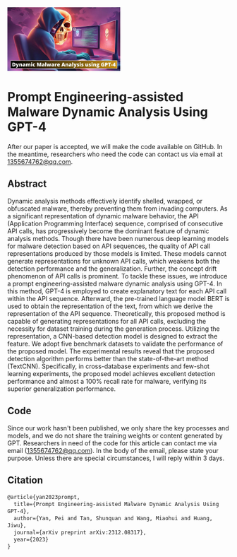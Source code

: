 <img src="Theme.jpg" alt="Theme" style="zoom: 25%;" />

# Prompt Engineering-assisted Malware Dynamic Analysis Using GPT-4

After our paper is accepted, we will make the code available on GitHub. In the meantime, researchers who need the code can contact us via email at 1355674762@qq.com.

## Abstract
Dynamic analysis methods effectively identify shelled, wrapped, or obfuscated malware, thereby preventing them from invading computers. As a significant representation of dynamic malware behavior, the API (Application Programming Interface) sequence, comprised of consecutive API calls, has progressively become the dominant feature of dynamic analysis methods. Though there have been numerous deep learning models for malware detection based on API sequences, the quality of API call representations produced by those models is limited. These models cannot generate representations for unknown API calls, which weakens both the detection performance and the generalization. Further, the concept drift phenomenon of API calls is prominent. To tackle these issues, we introduce a prompt engineering-assisted malware dynamic analysis using GPT-4. In this method, GPT-4 is employed to create explanatory text for each API call within the API sequence. Afterward, the pre-trained language model BERT is used to obtain the representation of the text, from which we derive the representation of the API sequence. Theoretically, this proposed method is capable of generating representations for all API calls, excluding the necessity for dataset training during the generation process. Utilizing the representation, a CNN-based detection model is designed to extract the feature. We adopt five benchmark datasets to validate the performance of the proposed model. The experimental results reveal that the proposed detection algorithm performs better than the state-of-the-art method (TextCNN). Specifically, in cross-database experiments and few-shot learning experiments, the proposed model achieves excellent detection performance and almost a 100% recall rate for malware, verifying its superior generalization performance.

## Code

Since our work hasn't been published, we only share the key processes and models, and we do not share the training weights or content generated by GPT. Researchers in need of the code for this article can contact me via email (1355674762@qq.com). In the body of the email, please state your purpose. Unless there are special circumstances, I will reply within 3 days.

## Citation

```
@article{yan2023prompt,
  title={Prompt Engineering-assisted Malware Dynamic Analysis Using GPT-4},
  author={Yan, Pei and Tan, Shunquan and Wang, Miaohui and Huang, Jiwu},
  journal={arXiv preprint arXiv:2312.08317},
  year={2023}
}
```
